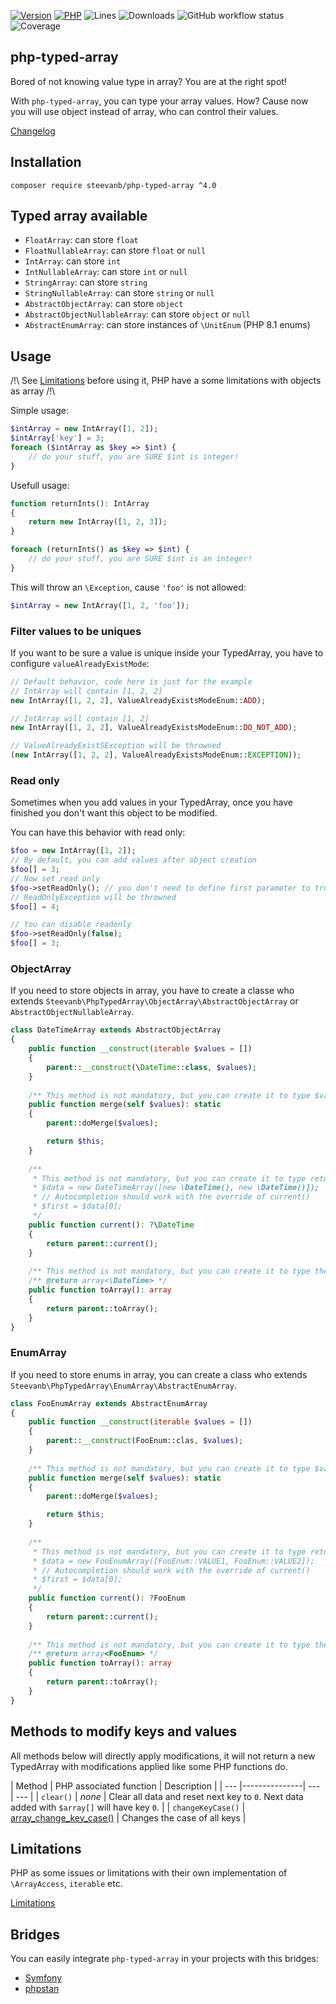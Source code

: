 [![Version](https://img.shields.io/badge/version-4.0.0-blueviolet.svg)](https://github.com/steevanb/php-typed-array/tree/4.0.0)
[![PHP](https://img.shields.io/badge/php-^8.1-blue.svg)](https://php.net)
![Lines](https://img.shields.io/badge/code%20lines-4,637-blue.svg)
![Downloads](https://poser.pugx.org/steevanb/php-typed-array/downloads)
![GitHub workflow status](https://img.shields.io/github/actions/workflow/status/steevanb/php-typed-array/ci.yml?branch=master)
![Coverage](https://img.shields.io/badge/coverage-96%25-success.svg)

## php-typed-array

Bored of not knowing value type in array? You are at the right spot!

With `php-typed-array`, you can type your array values. How? Cause now you will use object instead of array, who can control their values.

[Changelog](changelog.md)

## Installation

```
composer require steevanb/php-typed-array ^4.0
```

## Typed array available

 * `FloatArray`: can store `float`
 * `FloatNullableArray`: can store `float` or `null`
 * `IntArray`: can store `int`
 * `IntNullableArray`: can store `int` or `null`
 * `StringArray`: can store `string`
 * `StringNullableArray`: can store `string` or `null`
 * `AbstractObjectArray`: can store `object`
 * `AbstractObjectNullableArray`: can store `object` or `null`
 * `AbstractEnumArray`: can store instances of `\UnitEnum` (PHP 8.1 enums)

## Usage

/!\ See [Limitations](documentation/Limitations.md) before using it, PHP have a some limitations with objects as array /!\

Simple usage:
```php
$intArray = new IntArray([1, 2]);
$intArray['key'] = 3;
foreach ($intArray as $key => $int) {
    // do your stuff, you are SURE $int is integer!
}
```

Usefull usage:
```php
function returnInts(): IntArray
{
    return new IntArray([1, 2, 3]); 
}

foreach (returnInts() as $key => $int) {
    // do your stuff, you are SURE $int is an integer!
}
```

This will throw an `\Exception`, cause `'foo'` is not allowed:
```php
$intArray = new IntArray([1, 2, 'foo']);
```

### Filter values to be uniques

If you want to be sure a value is unique inside your TypedArray, you have to configure `valueAlreadyExistMode`:

```php
// Default behavior, code here is just for the example
// IntArray will contain [1, 2, 2]
new IntArray([1, 2, 2], ValueAlreadyExistsModeEnum::ADD);

// IntArray will contain [1, 2]
new IntArray([1, 2, 2], ValueAlreadyExistsModeEnum::DO_NOT_ADD);

// ValueAlreadyExistSException will be throwned
(new IntArray([1, 2, 2], ValueAlreadyExistsModeEnum::EXCEPTION));
```

### Read only

Sometimes when you add values in your TypedArray, once you have finished you don't want this object to be modified.

You can have this behavior with read only:

```php
$foo = new IntArray([1, 2]);
// By default, you can add values after object creation
$foo[] = 3;
// Now set read only
$foo->setReadOnly(); // you don't need to define first parameter to true: it's default value
// ReadOnlyException will be throwned
$foo[] = 4;

// You can disable readonly
$foo->setReadOnly(false);
$foo[] = 3;
```

### ObjectArray

If you need to store objects in array, you have to create a classe who extends
`Steevanb\PhpTypedArray\ObjectArray\AbstractObjectArray` or `AbstractObjectNullableArray`.

```php
class DateTimeArray extends AbstractObjectArray
{
    public function __construct(iterable $values = [])
    {
        parent::__construct(\DateTime::class, $values);
    }
    
    /** This method is not mandatory, but you can create it to type $values */
    public function merge(self $values): static
    {
        parent::doMerge($values);

        return $this;
    }
    
    /**
     * This method is not mandatory, but you can create it to type return when you access an item
     * $data = new DateTimeArray([new \DateTime(), new \DateTime()]);
     * // Autocompletion should work with the override of current()
     * $first = $data[0];
     */
    public function current(): ?\DateTime
    {
        return parent::current();
    }
    
    /** This method is not mandatory, but you can create it to type the return */
    /** @return array<\DateTime> */
    public function toArray(): array
    {
        return parent::toArray();
    }
}
```

### EnumArray

If you need to store enums in array, 
you can create a class who extends `Steevanb\PhpTypedArray\EnumArray\AbstractEnumArray`.

```php
class FooEnumArray extends AbstractEnumArray
{
    public function __construct(iterable $values = [])
    {
        parent::__construct(FooEnum::clas, $values);
    }
    
    /** This method is not mandatory, but you can create it to type $values */
    public function merge(self $values): static
    {
        parent::doMerge($values);

        return $this;
    }
    
    /**
     * This method is not mandatory, but you can create it to type return when you access an item
     * $data = new FooEnumArray([FooEnum::VALUE1, FooEnum::VALUE2]);
     * // Autocompletion should work with the override of current()
     * $first = $data[0];
     */
    public function current(): ?FooEnum
    {
        return parent::current();
    }
    
    /** This method is not mandatory, but you can create it to type the return */
    /** @return array<FooEnum> */
    public function toArray(): array
    {
        return parent::toArray();
    }
}
```

## Methods to modify keys and values

All methods below will directly apply modifications, 
it will not return a new TypedArray with modifications applied like some PHP functions do.

| Method | PHP associated function | Description |
| --- |---------------| --- | --- |
| `clear()` | _none_ | Clear all data and reset next key to `0`. Next data added with `$array[]` will have key `0`. |
| `changeKeyCase()` | [array_change_key_case()](https://www.php.net/manual/fr/function.array-change-key-case.php) | Changes the case of all keys |

## Limitations

PHP as some issues or limitations with their own implementation of `\ArrayAccess`, `iterable` etc.

[Limitations](documentation/Limitations.md)

## Bridges

You can easily integrate `php-typed-array` in your projects with this bridges:
* [Symfony](documentation/BridgeSymfony.md)
* [phpstan](documentation/BridgePhpstan.md)
